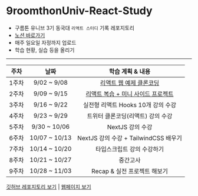 # 9roomthonUniv-React-Study

- 구름톤 유니브 3기 동국대 `리액트 스터디` 기록 레포지토리
- [노션 바로가기](https://paper-duckling-917.notion.site/7ee22ae1db5b4af4803a7f3b01dd6c57)
- 매주 일요일 자정까지 업로드
- 학습 현황, 실습 등을 올리기

<hr>

주차 | 날짜 | 학습 계획 & 내용
|:---:|:---:|:--:|
1주차 | 9/02 ~ 9/08 | [리액트 웹 예제 클론코딩](https://karpitony.github.io/9roomthonUniv-React-Study/week01)
2주차 | 9/09 ~ 9/15 | [리액트 복습 + 미니 사이드 프로젝트](https://karpitony.github.io/9roomthonUniv-React-Study/week02)
3주차 | 9/16 ~ 9/22 | 실전형 리액트 Hooks 10개 강의 수강 
4주차 | 9/23 ~ 9/29 | 트위터 클론코딩(리액트) 강의 수강
5주차 | 9/30 ~ 10/06 | NextJS 강의 수강
6주차 | 10/07 ~ 10/13 | NextJS 강의 수강 + TailwindCSS 배우기
7주차 | 10/14 ~ 10/20 | 타입스크립트 강의 수강하기
8주차 | 10/21 ~ 10/27 | 중간고사
9주차 | 10/28 ~ 11/03 | Recap & 실전 프로젝트 해보기


<a href="https://github.com/karpitony/9roomthonUniv-React-Study">깃허브 레포지토리 보기</a> | <a href="https://karpitony.github.io/9roomthonUniv-React-Study/">웹페이지 보기</a>
